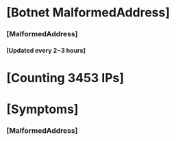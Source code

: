 # [Botnet MalformedAddress]
### [MalformedAddress]
#### [Updated every 2~3 hours]

# [Counting 3453 IPs]

# [Symptoms] 
###   [MalformedAddress]
